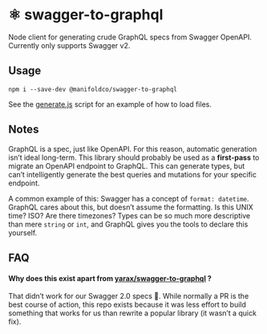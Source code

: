 # ⚛️ swagger-to-graphql

Node client for generating crude GraphQL specs from Swagger OpenAPI.
Currently only supports Swagger v2.

## Usage

```
npm i --save-dev @manifoldco/swagger-to-graphql
```

See the [generate.js](./scripts/generate.js) script for an example of how to
load files.

## Notes

GraphQL is a spec, just like OpenAPI. For this reason, automatic generation
isn’t ideal long-term. This library should probably be used as a
**first-pass** to migrate an OpenAPI endpoint to GraphQL. This can generate
types, but can’t intelligently generate the best queries and mutations for
your specific endpoint.

A common example of this: Swagger has a concept of `format: datetime`.
GraphQL cares about this, but doesn’t assume the formatting. Is this UNIX
time? ISO? Are there timezones? Types can be so much more descriptive than
mere `string` or `int`, and GraphQL gives you the tools to declare this
yourself.

## FAQ

#### Why does this exist apart from [yarax/swagger-to-graphql](https://github.com/yarax/swagger-to-graphql) ?

That didn’t work for our Swagger 2.0 specs 🤷. While normally a PR is the best
course of action, this repo exists because it was less effort to build something
that works for us than rewrite a popular library (it wasn’t a quick fix).
